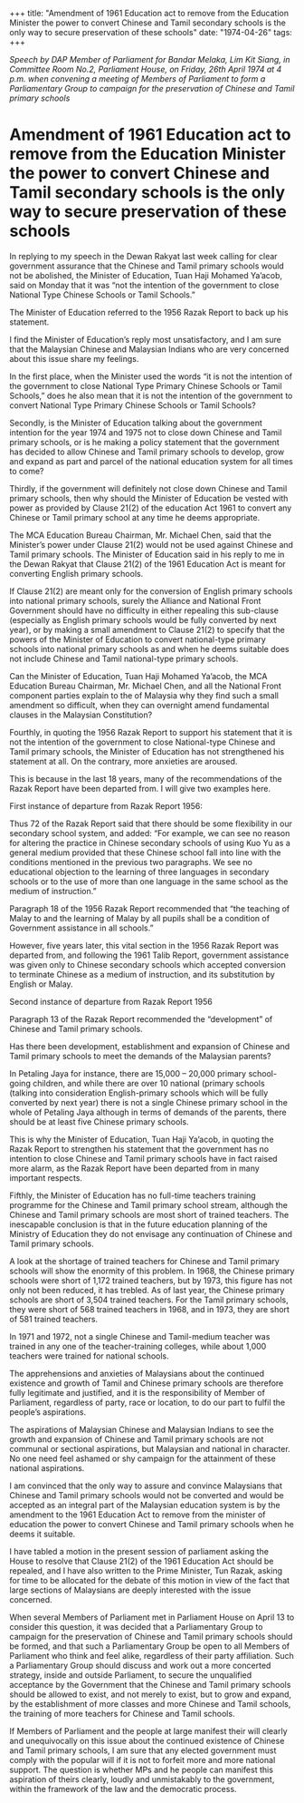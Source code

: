 +++ 
title: "Amendment of 1961 Education act to remove from the Education Minister the power to convert Chinese and Tamil secondary schools is the only way to secure preservation of these schools"
date: "1974-04-26"
tags:
+++

_Speech by DAP Member of Parliament for Bandar Melaka, Lim Kit Siang, in Committee Room No.2, Parliament House, on Friday, 26th April 1974 at 4 p.m. when convening a meeting of Members of Parliament to form a Parliamentary Group to campaign for the preservation of Chinese and Tamil primary schools_

# Amendment of 1961 Education act to remove from the Education Minister the power to convert Chinese and Tamil secondary schools is the only way to secure preservation of these schools

In replying to my speech in the Dewan Rakyat last week calling for clear government assurance that the Chinese and Tamil primary schools would not be abolished, the Minister of Education, Tuan Haji Mohamed Ya’acob, said on Monday that it was “not the intention of the government to close National Type Chinese Schools or Tamil Schools.”</u>

The Minister of Education referred to the 1956 Razak Report to back up his statement.

I find the Minister of Education’s reply most unsatisfactory, and I am sure that the Malaysian Chinese and Malaysian Indians who are very concerned about this issue share my feelings.

In the first place, when the Minister used the words “it is not the intention of the government to close National Type Primary Chinese Schools or Tamil Schools,” does he also mean that it is not the intention of the government to convert National Type Primary Chinese Schools or Tamil Schools?

Secondly, is the Minister of Education talking about the government intention for the year 1974 and 1975 not to close down Chinese and Tamil primary schools, or is he making a policy statement that the government has decided to allow Chinese and Tamil primary schools to develop, grow and expand as part and parcel of the national education system for all times to come?

Thirdly, if the government will definitely not close down Chinese and Tamil primary schools, then why should the Minister of Education be vested with power as provided by Clause 21(2) of the education Act 1961 to convert any Chinese or Tamil primary school at any time he deems appropriate.

The MCA Education Bureau Chairman, Mr. Michael Chen, said that the Minister’s power under Clause 21(2) would not be used against Chinese and Tamil primary schools. The Minister of Education said in his reply to me in the Dewan Rakyat that Clause 21(2) of the 1961 Education Act is meant for converting English primary schools.

If Clause 21(2) are meant only for the conversion of English primary schools into national primary schools, surely the Alliance and National Front Government should have no difficulty in either repealing this sub-clause (especially as English primary schools would be fully converted by next year), or by making a small amendment to Clause 21(2) to specify that the powers of the Minister of Education to convert national-type primary schools into national primary schools as and when he deems suitable does not include Chinese and Tamil national-type primary schools.

Can the Minister of Education, Tuan Haji Mohamed Ya’acob, the MCA Education Bureau Chairman, Mr. Michael Chen, and all the National Front component parties explain to the of Malaysia why they find such a small amendment so difficult, when they can overnight amend fundamental clauses in the Malaysian Constitution?

Fourthly, in quoting the 1956 Razak Report to support his statement that it is not the intention of the government to close National-type Chinese and Tamil primary schools, the Minister of Education has not strengthened his statement at all. On the contrary, more anxieties are aroused.

This is because in the last 18 years, many of the recommendations of the Razak Report have been departed from. I will give two examples here.

First instance of departure from Razak Report 1956:

Thus 72 of the Razak Report said that there should be some flexibility in our secondary school system, and added: “For example, we can see no reason for altering the practice in Chinese secondary schools of using Kuo Yu as a general medium provided that these Chinese school fall into line with the conditions mentioned in the previous two paragraphs. We see no educational objection to the learning of three languages in secondary schools or to the use of more than one language in the same school as the medium of instruction.”

Paragraph 18 of the 1956 Razak Report recommended that “the teaching of Malay to and the learning of Malay by all pupils shall be a condition of Government assistance in all schools.”

However, five years later, this vital section in the 1956 Razak Report was departed from, and following the 1961 Talib Report, government assistance was given only to Chinese secondary schools which accepted conversion to terminate Chinese as a medium of instruction, and its substitution by English or Malay.

Second instance of departure from Razak Report 1956

Paragraph 13 of the Razak Report recommended the “development” of Chinese and Tamil primary schools.

Has there been development, establishment and expansion of Chinese and Tamil primary schools to meet the demands of the Malaysian parents?

In Petaling Jaya for instance, there are 15,000 – 20,000 primary school-going children, and while there are over 10 national (primary schools (talking into consideration English-primary schools which will be fully converted by next year) there is not a single Chinese primary school in the whole of Petaling Jaya although in terms of demands of the parents, there should be at least five Chinese primary schools.

This is why the Minister of Education, Tuan Haji Ya’acob, in quoting the Razak Report to strengthen his statement that the government has no intention to close Chinese and Tamil primary schools have in fact raised more alarm, as the Razak Report have been departed from in many important respects.

Fifthly, the Minister of Education has no full-time teachers training programme for the Chinese and Tamil primary school stream, although the Chinese and Tamil primary schools are most short of trained teachers. The inescapable conclusion is that in the future education planning of the Ministry of Education they do not envisage any continuation of Chinese and Tamil primary schools.

A look at the shortage of trained teachers for Chinese and Tamil primary schools will show the enormity of this problem. In 1968, the Chinese primary schools were short of 1,172 trained teachers, but by 1973, this figure has not only not been reduced, it has trebled. As of last year, the Chinese primary schools are short of 3,504 trained teachers. For the Tamil primary schools, they were short of 568 trained teachers in 1968, and in 1973, they are short of 581 trained teachers.

In 1971 and 1972, not a single Chinese and Tamil-medium teacher was trained in any one of the teacher-training colleges, while about 1,000 teachers were trained for national schools.

The apprehensions and anxieties of Malaysians about the continued existence and growth of Tamil and Chinese primary schools are therefore fully legitimate and justified, and it is the responsibility of Member of Parliament, regardless of party, race or location, to do our part to fulfil the people’s aspirations.

The aspirations of Malaysian Chinese and Malaysian Indians to see the growth and expansion of Chinese and Tamil primary schools are not communal or sectional aspirations, but Malaysian and national in character. No one need feel ashamed or shy campaign for the attainment of these national aspirations.

I am convinced that the only way to assure and convince Malaysians that Chinese and Tamil primary schools would not be converted and would be accepted as an integral part of the Malaysian education system is by the amendment to the 1961 Education Act to remove from the minister of education the power to convert Chinese and Tamil primary schools when he deems it suitable.

I have tabled a motion in the present session of parliament asking the House to resolve that Clause 21(2) of the 1961 Education Act should be repealed, and I have also written to the Prime Minister, Tun Razak, asking for time to be allocated for the debate of this motion in view of the fact that large sections of Malaysians are deeply interested with the issue concerned.

When several Members of Parliament met in Parliament House on April 13 to consider this question, it was decided that a Parliamentary Group to campaign for the preservation of Chinese and Tamil primary schools should be formed, and that such a Parliamentary Group be open to all Members of Parliament who think and feel alike, regardless of their party affiliation. Such a Parliamentary Group should discuss and work out a more concerted strategy, inside and outside Parliament, to secure the unqualified acceptance by the Government that the Chinese and Tamil primary schools should be allowed to exist, and not merely to exist, but to grow and expand, by the establishment of more classes and more Chinese and Tamil schools, the training of more teachers for Chinese and Tamil schools.

If Members of Parliament and the people at large manifest their will clearly and unequivocally on this issue about the continued existence of Chinese and Tamil primary schools, I am sure that any elected government must comply with the popular will if it is not to forfeit more and more national support. The question is whether MPs and he people can manifest this aspiration of theirs clearly, loudly and unmistakably to the government, within the framework of the law and the democratic process.
 
